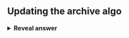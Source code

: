 ## Updating the archive algo
<details>
<summary><b>Reveal answer</b></summary>
Given a new solution y<br>For each solution ai in the archive At:<br>- If y dominates ai; then remove ai<br>- If ai dominates y then proceed to the next memeber of At and mark y as dominated<br><br>If y is not marked as dominated add it to At
</details>
